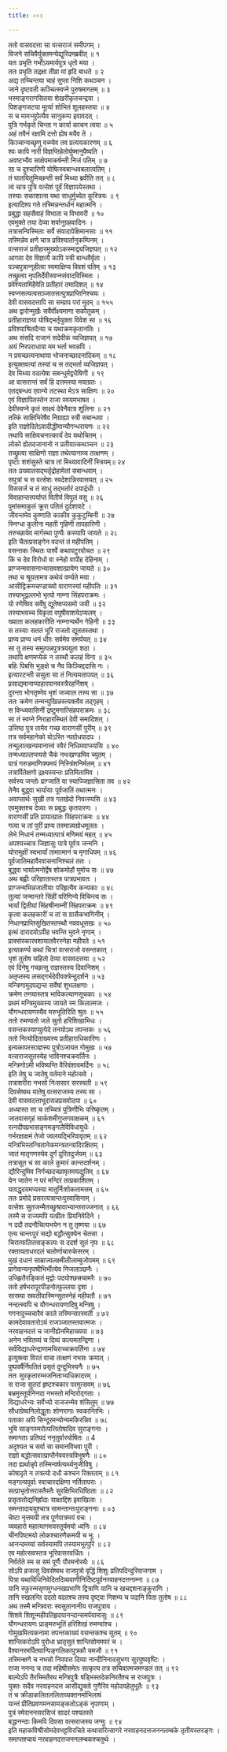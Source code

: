 ```yaml
---
title: ००३

---
```

ततो वासवदत्ता सा वत्सराजं समीपगम् ।  
विजने सचिवैर्युक्तमन्येद्युरिदमब्रवीत् ॥ १  
यतः प्रभृति गर्भोऽयमार्यपुत्र धृतो मया ।  
ततः प्रभृति तद्रक्षा तीव्रा मां हृदि बाधते ॥ २  
अद्य तच्चिन्तया चाहं सुप्ता निशि कथञ्चन ।  
जाने दृष्टवती कञ्चित्स्वप्ने पुरुषमागतम् ॥ ३  
भस्माङ्गरागसितया शेखरीकृतचन्द्रया ।  
पिशङ्गजटया मूर्त्या शोभितं शूलहस्तया ॥ ४  
स च मामभ्युपेत्यैव सानुकम्प इवावदत् ।  
पुत्रि गर्भकृते चिन्ता न कार्या काचन त्वया ॥ ५  
अहं तवैनं रक्षामि दत्तो ह्येष मयैव ते ।  
किञ्चान्यच्छृणु वच्म्येव तव प्रत्ययकारणम् ॥ ६  
श्वः कापि नारी विज्ञप्तिहेतोर्युष्मानुपैष्यति ।  
अवष्टभ्यैव साक्षेपमाकर्षन्ती निजं पतिम् ॥ ७  
सा च दुश्चारिणी योषित्स्वबान्धवबलात्पतिम् ।  
तं घातयितुमिच्छन्ती सर्वं मिथ्या ब्रवीति तत् ॥ ८  
त्वं चात्र पुत्रि वत्सेशं पूर्वं विज्ञापयेस्तथा ।  
तस्याः सकाशात्स यथा साधुर्मुच्येत कुस्त्रियः ॥ ९  
इत्यादिश्य गते तस्मिन्नन्तर्धानं महात्मनि ।  
प्रबुद्धा सहसैवाहं विभाता च विभावरी ॥ १०  
एवमुक्ते तया देव्या शर्वानुग्रहवादिनः ।  
तत्रासन्विस्मिताः सर्वे संवादापेक्षिमानसाः ॥ ११  
तस्मिन्नेव क्षणे चात्र प्रविश्यार्तानुकम्पिनम् ।  
वत्सराजं प्रतीहारमुख्योऽकस्माद्व्यजिज्ञपत् ॥ १२  
आगता देव विज्ञत्यै कापि स्त्री बान्धवैर्वृता ।  
पञ्चपुत्रान्गृहीत्वा स्वमाक्षिप्य विवशं पतिम् ॥ १३  
तच्छ्रुत्वा नृपतिर्देवीस्वप्नसंवादविस्मितः ।  
प्रवेश्यतामिहैवेति प्रतीहारं तमादिशत् ॥ १४  
स्वप्नसत्यत्वसञ्जातसत्पुत्रप्राप्तिनिश्चयः ।  
देवी वासवदत्तापि सा सम्प्राप परां मुदम् ॥ १५५  
अथ द्वारोन्मुखैः सर्वैर्वीक्ष्यमाणा सकौतुकम् ।  
प्रतीहाराज्ञया योषिद्भर्तृयुक्ता विवेश सा ॥ १६  
प्रविश्याश्रितदैन्या च यथाक्रमकृतानतिः ।  
अथ संसदि राजानं सदेवीकं व्यजिज्ञपत् ॥ १७  
अयं निरपराधाया मम भर्ता भवन्नपि ।  
न प्रयच्छत्यनाथाया भोजनाच्छादनादिकम् ॥ १८  
इत्युक्तवत्यां तस्यां च स तद्भर्ता व्यजिज्ञपत् ।  
देव मिथ्या वदत्येषा सबन्धुर्मद्वधैषिणी ॥ १९  
आ वत्सरान्तं सर्वं हि दत्तमस्या मयाग्रतः ।  
एतद्बन्धव एवान्ये तटस्था मेऽत्र साक्षिणः ॥ २०  
एवं विज्ञापितस्तेन राजा स्वयमभाषत ।  
देवीस्वप्ने कृतं साक्ष्यं देवेनैवात्र शूलिना ॥ २१  
तत्किं साक्षिभिरेषैव निग्राह्या स्त्री सबान्धवा ।  
इति राज्ञोदितेऽवादीद्धीमान्यौगन्धरायणः ॥ २२  
तथापि साक्षिवचनात्कार्यं देव यथोचितम् ।  
लोको ह्येतदजानानो न प्रतीयात्कथञ्चन ॥ २३  
तच्छ्रुत्वा साक्षिणो राज्ञा तथेत्यानाय्य तत्क्षणम् ।  
पृष्टाः शशंसुस्ते चात्र तां मिथ्यावादिनीं स्त्रियम्॥ २४  
ततः प्रख्यातसद्भर्तृद्रोहामेतां सबान्धवाम् ।  
सपुत्रां च स वत्सेशः स्वदेशान्निरवासयत् ॥ २५  
विससर्ज च तं साधुं तद्भर्तारं दयार्द्रधीः ।  
विवाहान्तरपर्याप्तं वितीर्य विपुलं वसु ॥ २६  
पुमांसमाकुलं क्रूरा पतितं दुर्दशावटे ।  
जीवन्तमेव कुष्णाति काकीव कुकुटुम्बिनी ॥ २७  
स्निग्धा कुलीना महती गृहिणी तापहारिणी ।  
तरुच्छायेव मार्गस्था पुण्यैः कस्यापि जायते ॥ २८  
इति चैतत्प्रसङ्गेन वदन्तं तं महीपतिम् ।  
वसन्तकः स्थितः पार्श्वे कथापटुरवोचत ॥ २९  
किं च देव विरोधो वा स्नेहो वापीह देहिनाम् ।  
प्राग्जन्मवासनाभ्यासवशात्प्रायेण जायते ॥ ३०  
तथा च श्रूयतामत्र कथेयं वर्ण्यते मया ।  
आसीद्विक्रमचण्डाख्यो वाराणस्यां महीपतिः ॥ ३१  
तस्याभूद्वल्लभो भृत्यो नाम्ना सिंहपराक्रमः ।  
यो रणेष्विव सर्वेषु द्यूतेष्वप्यसमो जयी ॥ ३२  
तस्याभवच्च विकृता वपुषीवाशयेऽप्यलम् ।  
ख्याता कलहकारीति नाम्नान्वर्थेन गेहिनी ॥ ३३  
स तस्याः सततं भूरि राजतो द्यूततस्तथा ।  
प्राप्य प्राप्य धनं धीरः सर्वमेव समर्पयत् ॥ ३४  
सा तु तस्य समुत्पन्नपुत्रत्रययुता शठा ।  
तथापि क्षणमप्येकं न तस्थौ कलहं विना ॥ ३५  
बहिः पिबसि भुङ्क्षे च नैव किञ्चिद्ददासि नः ।  
इत्यारटन्ती ससुता सा तं नित्यमतापयत् ॥ ३६  
प्रसाद्यमानाप्याहारपानवस्त्रैरहर्निशम् ।  
दुरन्ता भोगतृष्णेव भृशं जज्वाल तस्य सा ॥ ३७  
ततः क्रमेण तन्मन्युखिन्नस्त्यक्त्वैव तद्गृहम् ।  
स विन्ध्यवासिनीं द्रष्टुमगात्सिंहपराक्रमः ॥ ३८  
सा तं स्वप्ने निराहारस्थितं देवी समादिशत् ।  
उत्तिष्ठ पुत्र तामेव गच्छ वाराणसीं पुरीम् ॥ ३९  
तत्र सर्वमहानेको योऽस्ति न्यग्रोधपादपः ।  
तन्मूलात्खन्यमानात्त्वं स्वैरं निधिमवाप्स्यसि ॥ ४०  
तन्मध्याल्लप्स्यसे चैकं नभःखण्डमिव च्युतम् ।  
पात्रं गरुडमाणिक्यमयं निस्त्रिंशनिर्मलम् ॥ ४१  
तत्रार्पितेक्षणो द्रक्ष्यस्यन्तः प्रतिमितामिव ।  
सर्वस्य जन्तोः प्राग्जातिं या स्याज्जिज्ञासिता तव ॥ ४२  
तेनैव बुद्ध्वा भार्यायाः पूर्वजातिं तथात्मनः ।  
अवाप्तार्थः सुखी तत्र गतखेदो निवत्स्यसि ॥ ४३  
एवमुक्तश्च देव्याः स प्रबुद्धः कृतपारणः ।  
वाराणसीं प्रति प्रायात्प्रातः सिंहपराक्रमः ॥ ४४  
गत्वा च तां पुरीं प्राप्य तस्मान्न्यग्रोधमूलतः ।  
लेभे निधानं तन्मध्यात्पात्रं मणिमयं महत् ॥ ४५  
अपश्यच्चात्र जिज्ञासुः पात्रे पूर्वत्र जन्मनि ।  
घोरामुक्षीं स्वभार्यां तामात्मानं च मृगाधिपम् ॥ ४६  
पूर्वजातिमहावैरवासनानिश्चलं ततः ।  
बुद्ध्वा भार्यात्मनोर्द्वेष शोकमोहौ मुमोच सः ॥ ४७  
अथ बह्वीः परिज्ञातास्तत्र पात्रप्रभावतः ।  
प्राग्जन्मभिन्नजातीयाः परिहृत्यैव कन्यकाः ॥ ४८  
तुल्यां जन्मान्तरे सिंहीं परिणिन्ये विचिन्त्य सः ।  
भार्यां द्वितीयां सिंहश्रीनाम्नीं सिंहपराक्रमः ॥ ४९  
कृत्वा कलहकारीं च तां स ग्रासैकभागिनीम् ।  
निधानप्राप्तिसुखितस्तस्थौ नववधूसखः ॥ ५०  
इत्थं दारादयोऽपीह भवन्ति भुवने नृणाम् ।  
प्राक्संस्कारवशायातवैरस्नेहा महीपते ॥ ५१  
इत्याकर्ण्य कथां चित्रां वत्सराजो वसन्तकात् ।  
भृशं तुतोष सहितो देव्या वासवदत्तया ॥ ५२  
एवं दिनेषु गच्छत्सु राज्ञस्तस्य दिवानिशम् ।  
अतृप्तस्य लसद्गर्भदेवीवक्त्रेन्दुदर्शने ॥ ५३  
मन्त्रिणामुदपद्यन्त सर्वेषां शुभलक्षणाः ।  
क्रमेण तनयास्तत्र भाविकल्याणसूचकाः ॥ ५४  
प्रथमं मन्त्रिमुख्यस्य जायते स्म किलात्मजः ।  
यौगन्धरायणस्यैव मरुभूतिरिति श्रुतः ॥ ५५  
ततो रुमण्वतो जले सुतो हरिशिखाभिधः ।  
वसन्तकस्याप्युत्पेदे तनयोऽथ तपन्तकः ॥ ५६  
ततो नित्योदिताख्यस्य प्रतीहाराधिकारिणः ।  
इत्यकापरसञ्ज्ञस्य पुत्रोऽजायत गोमुखः ॥ ५७  
वत्सराजसुतस्येह भाविनश्चक्रवर्तिनः ।  
मन्त्रिणोऽमी भविष्यन्ति वैरिवंशावमर्दिनः ॥ ५८  
इति तेषु च जातेषु वर्तमाने महोत्सवे ।  
तत्राशरीरा नभसो निःससार सरस्वती ॥ ५९  
दिवसेष्वथ यातेषु वत्सराजस्य तस्य सा ।  
देवी वासवदत्ताभूदासन्नप्रसवोदया ॥ ६०  
अध्यास्त सा च तच्चित्रं पुत्रिणीभिः परिष्कृतम् ।  
जातवासगृहं सार्कशमीगुप्तगवाक्षकम् ॥ ६१  
रत्नदीपप्रभासङ्गमङ्गलैर्विविधायुधैः ।  
गर्भरक्षाक्षमं तेजो ज्वलयद्भिरिवावृतम् ॥ ६२  
मन्त्रिभिस्तन्त्रितानेकमन्त्रतन्त्रादिरक्षितम् ।  
जातं मातृगणस्येव दुर्गं दुरितदुर्जयम् ॥ ६३  
तत्रासूत च सा काले कुमारं कान्तदर्शनम् ।  
द्यौरिन्दुमिव निर्गच्छदच्छामृतमयद्युतिम् ॥ ६४  
येन जातेन न परं मन्दिरं तत्प्रकाशितम् ।  
यावद्धृदयमप्यस्या मातुर्निःशोकतामसम् ॥ ६५  
ततः प्रमोदे प्रसरत्यत्रान्तःपुरवासिनाम् ।  
वत्सेशः सुतजन्मैतच्छुश्रावाभ्यान्तराज्जनात् ॥ ६६  
तस्मै स राज्यमपि यत्प्रीतः प्रियनिवेदिने ।  
न ददौ तदनौचित्यभयेन न तु तृष्णया ॥ ६७  
एत्य चान्तःपुरं सद्यो बद्धौत्सुक्येन चेतसा ।  
चिरात्फलितसङ्कल्पः स ददर्श सुतं नृपः ॥ ६८  
रक्तायताधरदलं चलोर्णाचारुकेसरम् ।  
मुखं दधानं साम्राज्यलक्ष्मीलीलाम्बुजोपमम् ॥ ६९  
प्रागेवान्यनृपश्रीभिर्भीत्येव निजलाञ्छनैः ।  
उज्झितैरङ्कितं मृद्वोः पदयोश्छत्त्रचामरैः ॥ ७०  
ततो हर्षभरापूरपीडनोत्फुल्लया दृशा ।  
सास्रया स्रवतीवास्मिन्सुतस्नेहं महीपतौ ॥ ७१  
नन्दत्स्वपि च यौगन्धरायणादिषु मन्त्रिषु ।  
गगनादुच्चचारैवं काले तस्मिन्सरस्वती ॥ ७२  
कामदेवावतारोऽयं राजञ्जातस्तवात्मजः ।  
नरवाहनदत्तं च जानीह्येनमिहाख्यया ॥ ७३  
अनेन भवितव्यं च दिव्यं कल्पमतन्द्रिणा ।  
सर्वविद्याधरेन्द्राणामचिराच्चक्रवर्तिना ॥ ७४  
इत्युक्त्वा विरतं वाचा तत्क्षणं नभसः क्रमात् ।  
पुष्पवर्षैर्निपतितं प्रसृतं दुन्दुभिस्वनैः ॥ ७५  
ततः सुरकृतारम्भजनिताभ्यधिकादरम् ।  
स राजा सुतरां हृष्टश्चकार परमुत्सवम् ॥ ७६  
बभ्रमुस्तूर्यनिनदा नभस्तो मन्दिरोद्गताः ।  
विद्याधरेभ्यः सर्वेभ्यो राजजन्मेव शंसितुम् ॥ ७७  
सौधाग्रेष्वनिलोद्धूताः शोणरागाः स्वकान्तिभिः ।  
पताका अपि सिन्दूरमन्योन्यमकिरन्निव ॥ ७८  
भुवि साङ्गस्मरोत्पत्तितोषादिव सुराङ्गनाः ।  
समागताः प्रतिपदं ननृतुर्वारयोषितः ॥ 4  
अदृश्यत च सर्वा सा समानविभवा पुरी ।  
राज्ञो बद्धोत्सवात्प्राप्तैर्नववस्त्रविभूषणैः ॥ ८०  
तदा ह्यर्थान्नृपे तस्मिन्वर्षत्यर्थ्यनुजीविषु ।  
कोषादृते न तत्रत्यो दधौ कश्चन रिक्तताम् ॥ ८१  
मङ्गल्यपूर्वाः स्वाचारदक्षिणा नर्तितापराः ।  
सत्प्राभृतोत्तरास्तैस्तैः सुरक्षिभिरधिष्ठिताः ॥ ८२  
प्रसृतातोद्यनिर्ह्रादाः साक्षाद्दिश इवाखिलाः ।  
समन्तादाययुश्चात्र सामन्तान्तःपुराङ्गनाः ॥ ०३  
चेष्टा नृत्तमयी तत्र पूर्णपात्रमयं वचः ।  
व्यवहारो महात्यागमयस्तूर्यमयो ध्वनिः ॥ ८४  
चीनपिष्टमयो लोकश्चारणैकमयी च भूः ।  
आनन्दमय्यां सर्वस्यामपि तस्यामभूत्पुरि ॥ ८२  
एव महोत्सवस्तत्र भूरिवासरवर्धितः ।  
निर्वर्तते स्म स समं पूर्णैः पौरमनोरथैः ॥ ८६  
सोऽपि व्रजत्सु दिवसेष्वथ राजपुत्रो वृद्धिं शिशुः प्रतिपदिन्दुरिवाजगाम ।  
पित्रा यथाविधिनिवेदितदिव्यवाणीनिर्दिष्टपूर्वनरवाहनदत्तनाम्ना ॥ ८७  
यानि स्फुरन्मसृणमुग्धनखप्रभाणि द्वित्राणि यानि च खचद्दशनाङ्कुराणि ।  
तानि स्खलन्ति ददतो वदतश्च तस्य दृष्ट्वा निशम्य च पदानि पिता तुतोष ॥ ८८  
अथ तस्मै मन्त्रिवराः स्वसुतानानीय राजपुत्राय ।  
शिशवे शिशून्महीपतिहृदयानन्दान्समर्पयामासुः ॥ ८९  
यौगन्धरायणः प्राङ्मरुभूतिं हरिशिखं रुमण्वांश्च ।  
गोमुखमित्यकनामा तपन्तकाख्यं वसन्तकश्च सुतम् ॥ ९०  
शान्तिकरोऽपि पुरोधा भ्रातृसुतं शान्तिसोममपरं च ।  
वैश्वानरमर्पितवान्पिङ्गलिकापुत्रकौ यमजौ ॥ ९१  
तस्मिन्क्षणे च नभसो निपपात दिव्या नान्दीनिनादसुभगा सुरपुष्पवृष्टिः ।  
राजा ननन्द च तदा महिषीसमेतः सत्कृत्य तत्र सचिवात्मजमण्डलं तत् ॥ ९२  
बाल्येऽपि तैरभिमतैरथ मन्त्रिपुत्रैः षड्भिस्तदेकनिरतैश्च स राजपुत्रः ।  
युक्तः सदैव नरवाहनदत्त आसीद्युक्तो गुणैरिव महोदयहेतुभूतैः ॥ ९३  
तं च क्रीडाकलितललिताव्यक्तनर्माभिलाषं  
यान्तं प्रीतिप्रवणमनसामङ्कतोऽङ्कं नृपाणाम् ।  
पुत्रं स्मेराननसरसिजं सादरं पश्यतस्ते  
बद्धानन्दाः किमपि दिवसा वत्सराजस्य जग्मुः ॥ ९४  
इति महाकविश्रीसोमदेवभट्टविरचिते कथासरित्सागरे नरवाहनदत्तजननलम्बके तृतीयस्तरङ्गः ।  
समाप्तश्चायं नरवाहनदत्तजननलम्बकश्चतुर्थः ।